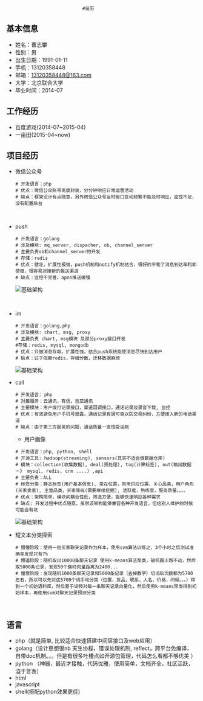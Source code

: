 								#简历

## 基本信息

* 姓名：曹志攀
* 性别：男
* 出生日期：1991-01-11
* 手机：13120358448
* 邮箱：13120358448@163.com
* 大学：北京联合大学
* 毕业时间：2014-07

## 工作经历

* 百度游戏(2014-07~2015-04)
* 一亩田(2015-04~now)

## 项目经历

* 微信公众号

  ```shell
  # 开发语言：php
  # 优点：微信公众账号高度封装，分分钟响应日常运营活动
  # 缺点：框架设计有点随意，另外微信公众号当时接口变动频繁不能及时响应，监控不足，没有配置后台
  ```

  ​

* push

  ```shell
  # 开发语言：golang
  # 涉及模块: mq_server, dispacher, ob, channel_server
  # 主要负责ob和channel_server的开发
  # 存储：redis
  # 优点：健壮，扩展性极强，push机制和notify机制结合，很好的平和了消息到达率和即使度，很容易对接新的推送渠道
  # 缺点：监控不完善，apns推送缓慢
  ```

  ![基础架构](http://thumbnail0.baidupcs.com/thumbnail/4a8e7cf64bc46012c5af709d8c07bf10?fid=1327980910-250528-898047007383025&time=1466521200&rt=sh&sign=FDTAER-DCb740ccc5511e5e8fedcff06b081203-ChJbnqkXCWmadDEk22csgubv%2FLI%3D&expires=8h&chkv=0&chkbd=0&chkpc=&dp-logid=4011828411118754103&dp-callid=0&size=c710_u400&quality=100)

  ​

* im

  ```shell
  # 开发语言：golang,php
  # 涉及模块: chart, msg, proxy
  # 主要负责 chart, msg模块 及部分proxy接口开发
  #存储：redis, mysql, mongodb
  # 优点：只做消息存取，扩展性强，结合push系统能使消息尽快到达用户
  # 缺点：过于依赖redis，存储分散，迁移数据麻烦
  ```

  ![基础架构](http://thumbnail0.baidupcs.com/thumbnail/a3ba2ee61d41ae6226156cdf0f9b80cc?fid=1327980910-250528-1070667201037587&time=1466521200&rt=sh&sign=FDTAER-DCb740ccc5511e5e8fedcff06b081203-UlU2Fpfx6vKOwBTVKIh0pzxIzdA%3D&expires=8h&chkv=0&chkbd=0&chkpc=&dp-logid=4012011186754550537&dp-callid=0&size=c710_u400&quality=100)

* call

  ```shell
  # 开发语言: php
  # 对接服务：云通讯，有信，吉亚通讯
  # 主要模块：用户拨打记录接口，渠道回调接口，通话记录及录音下载, 监控
  # 优点：有效避免用户手机号泄露，通话记录有据可查以防交易纠纷，方便接入新的电话渠道
  # 缺点：由于第三方服务的问题，通话质量一直饱受诟病
  ```

  * 用户画像

  ```shell
  # 开发语言：php, python, shell
  # 开源工具: hadoop(streaming), sensors(其实不适合做数据仓库)
  # 模块：collection(收集数据), deal(预处理), tag(计算标签), out(输出数据－》 mysql, redis, crm ....) ,api
  # 主要负责：ALL
  # 标签分类：静态标签(用户基本信息), 常在位置，常用供应位置，关心品类，用户角色(买家卖家), 主营品类，买家等级(需要继续挖掘), 活跃度，熟练度，服务质量。。。。
  # 优点：架构简单，模块间耦合性低，筛选方便，能够快速响应各种需求
  # 缺点: 开发过程中优点随意，虽然该架构能够兼容各种开发语言，但给别人维护的时候可能会有坑
  ```

  ![基础架构](http://thumbnail0.baidupcs.com/thumbnail/7d9d1ff81f37ef048078be13ed2b3b5e?fid=1327980910-250528-1084118321205671&time=1466524800&rt=sh&sign=FDTAER-DCb740ccc5511e5e8fedcff06b081203-WGeUsCB2QgLunCpkXCNzPJdBZ%2Fw%3D&expires=8h&chkv=0&chkbd=0&chkpc=&dp-logid=4012507651895683709&dp-callid=0&size=c710_u400&quality=100)


* 短文本分类探索

  ```shell
  # 懵懂阶段：使用一批买家聊天记录作为样本，使用svm算法训练之，3个小时之后测试准确率发现只有7%
  # 懵逼阶段：随机取出10000条聊天记录 使用k-means算法聚类，破机器上跑不动，然后取5000条记录，发现50个簇时向量距离为2400...
  # 憧憬阶段：发现随机1000条聊天记录和5000条记录（去掉数字）切词后次数都为5700左右，所以可以先对这5700个词手动分类（位置，货品，联系，人名，价格，问候。。。）得到一个初始语料库，然后基于词频对每一条聊天记录向量化，然后使用k-means聚类得到初始样本，再使用svm对聊天记录预测分类
  ```

  ​

## 语言

* php（就是简单, 比较适合快速搭建中间层接口及web应用）
* golang（设计思想很nb 天生协程，错误处理机制, reflect，跨平台免编译，自带doc机制。。。但是有很多吐槽点如开源包管理，代码怎么看都不够优美 ）
* python （神器，最近才接触，代码优雅，使用简单，文档齐全，社区活跃，溢于言表）
* html 
* javascript
* shell(搭配python效果更佳)

